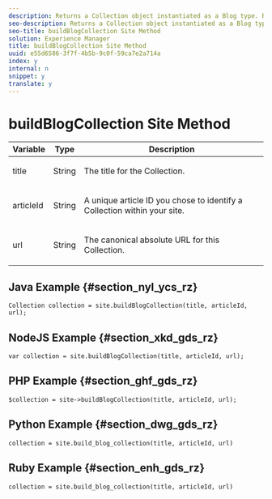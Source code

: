 ```yaml
---
description: Returns a Collection object instantiated as a Blog type. Run create_or_update() from the Collection object to complete the build process.
seo-description: Returns a Collection object instantiated as a Blog type. Run create_or_update() from the Collection object to complete the build process.
seo-title: buildBlogCollection Site Method
solution: Experience Manager
title: buildBlogCollection Site Method
uuid: e55d6586-3f7f-4b5b-9c0f-59ca7e2a714a
index: y
internal: n
snippet: y
translate: y
---
```


# buildBlogCollection Site Method


<table id="properties_gq4_jyf_5y" class="simpletable properties" cellpadding="4" cellspacing="0"> 
 <thead class="prophead sthead"> 
  <th class="proptypehd"> Variable </th> 
  <th class="propvaluehd"> Type </th> 
  <th class="propdeschd"> Description </th> 
 </thead> 
 <tr class="property strow"> 
  <td class="proptype stentry"> <span class="varname"> title </span> </td> 
  <td class="propvalue stentry"> String </td> 
  <td class="propdesc stentry"> <p>The title for the Collection.</p> </td> 
 </tr> 
 <tr class="property strow"> 
  <td class="proptype stentry"> <span class="varname"> articleId </span> </td> 
  <td class="propvalue stentry"> String </td> 
  <td class="propdesc stentry"> <p>A unique article ID you chose to identify a Collection within your site.</p> </td> 
 </tr> 
 <tr class="property strow"> 
  <td class="proptype stentry"> <span class="varname"> url </span> </td> 
  <td class="propvalue stentry"> String </td> 
  <td class="propdesc stentry"> <p>The canonical absolute URL for this Collection.</p> </td> 
 </tr> 
</table>


## Java Example {#section_nyl_ycs_rz}


```
Collection collection = site.buildBlogCollection(title, articleId, url); 

```

## NodeJS Example {#section_xkd_gds_rz}


```
var collection = site.buildBlogCollection(title, articleId, url); 

```

## PHP Example {#section_ghf_gds_rz}


```
$collection = site->buildBlogCollection(title, articleId, url); 

```

## Python Example {#section_dwg_gds_rz}


```
collection = site.build_blog_collection(title, articleId, url) 

```

## Ruby Example {#section_enh_gds_rz}


```
collection = site.build_blog_collection(title, articleId, url) 

```
